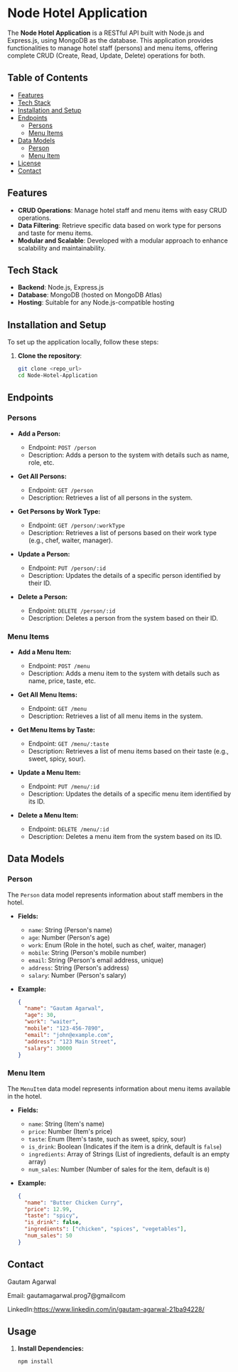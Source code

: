


# Node Hotel Application

The **Node Hotel Application** is a RESTful API built with Node.js and Express.js, using MongoDB as the database. This application provides functionalities to manage hotel staff (persons) and menu items, offering complete CRUD (Create, Read, Update, Delete) operations for both.

## Table of Contents

- [Features](#features)
- [Tech Stack](#tech-stack)
- [Installation and Setup](#installation-and-setup)
- [Endpoints](#endpoints)
  - [Persons](#persons)
  - [Menu Items](#menu-items)
- [Data Models](#data-models)
  - [Person](#person)
  - [Menu Item](#menu-item)
- [License](#license)
- [Contact](#contact)

## Features

- **CRUD Operations**: Manage hotel staff and menu items with easy CRUD operations.
- **Data Filtering**: Retrieve specific data based on work type for persons and taste for menu items.
- **Modular and Scalable**: Developed with a modular approach to enhance scalability and maintainability.

## Tech Stack

- **Backend**: Node.js, Express.js
- **Database**: MongoDB (hosted on MongoDB Atlas)
- **Hosting**: Suitable for any Node.js-compatible hosting

## Installation and Setup

To set up the application locally, follow these steps:

1. **Clone the repository**:
   ```bash
   git clone <repo_url>
   cd Node-Hotel-Application


## Endpoints

### Persons
- **Add a Person:**
  - Endpoint: `POST /person`
  - Description: Adds a person to the system with details such as name, role, etc.

- **Get All Persons:**
  - Endpoint: `GET /person`
  - Description: Retrieves a list of all persons in the system.

- **Get Persons by Work Type:**
  - Endpoint: `GET /person/:workType`
  - Description: Retrieves a list of persons based on their work type (e.g., chef, waiter, manager).

- **Update a Person:**
  - Endpoint: `PUT /person/:id`
  - Description: Updates the details of a specific person identified by their ID.

- **Delete a Person:**
  - Endpoint: `DELETE /person/:id`
  - Description: Deletes a person from the system based on their ID.

### Menu Items
- **Add a Menu Item:**
  - Endpoint: `POST /menu`
  - Description: Adds a menu item to the system with details such as name, price, taste, etc.

- **Get All Menu Items:**
  - Endpoint: `GET /menu`
  - Description: Retrieves a list of all menu items in the system.

- **Get Menu Items by Taste:**
  - Endpoint: `GET /menu/:taste`
  - Description: Retrieves a list of menu items based on their taste (e.g., sweet, spicy, sour).

- **Update a Menu Item:**
  - Endpoint: `PUT /menu/:id`
  - Description: Updates the details of a specific menu item identified by its ID.

- **Delete a Menu Item:**
  - Endpoint: `DELETE /menu/:id`
  - Description: Deletes a menu item from the system based on its ID.

## Data Models

### Person
The `Person` data model represents information about staff members in the hotel.

- **Fields:**
  - `name`: String (Person's name)
  - `age`: Number (Person's age)
  - `work`: Enum (Role in the hotel, such as chef, waiter, manager)
  - `mobile`: String (Person's mobile number)
  - `email`: String (Person's email address, unique)
  - `address`: String (Person's address)
  - `salary`: Number (Person's salary)

- **Example:**
  ```json
  {
    "name": "Gautam Agarwal",
    "age": 30,
    "work": "waiter",
    "mobile": "123-456-7890",
    "email": "john@example.com",
    "address": "123 Main Street",
    "salary": 30000
  }


### Menu Item
The `MenuItem` data model represents information about menu items available in the hotel.

- **Fields:**
  - `name`: String (Item's name)
  - `price`: Number (Item's price)
  - `taste`: Enum (Item's taste, such as sweet, spicy, sour)
  - `is_drink`: Boolean (Indicates if the item is a drink, default is `false`)
  - `ingredients`: Array of Strings (List of ingredients, default is an empty array)
  - `num_sales`: Number (Number of sales for the item, default is `0`)

- **Example:**
  ```json
  {
    "name": "Butter Chicken Curry",
    "price": 12.99,
    "taste": "spicy",
    "is_drink": false,
    "ingredients": ["chicken", "spices", "vegetables"],
    "num_sales": 50
  }
## Contact

Gautam Agarwal

Email: gautamagarwal.prog7@gmailcom

LinkedIn:https://www.linkedin.com/in/gautam-agarwal-21ba94228/

## Usage

1. **Install Dependencies:**
   ```bash
   npm install
